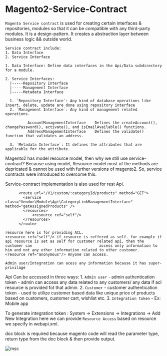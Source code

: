 # Magento2-Service-Contract

  `Magento Service contract` is used for creating certain interfaces & repositories, modules so that it can be compatible with any third-party modules.
  It is a design-pattern. It creates a abstraction layer between business logic && outside world.

    Service contract include: 
    1. Data Interface
    2. Service Interface

    1. Data Interface: Define data interfaces in the Api/Data subdirectory for a module.

    2. Service Interfaces:
      |-----Repository Interface
      |-----Management Interface
      |-----Metadata Interface

      1. `Repository Interface`: Any kind of database operations like insert, delete, update are done using repository interface
      2. `Management Interface`: Any kind of management related operations.

              AccountManagementInterface	Defines the createAccount(), changePassword(), activate(), and isEmailAvailable() functions.
              AddressManagementInterface	Defines the validate() function that validates an address.

      3. `Metadata Interface`: It defines the attributes that are applicable for the attribute.

  Magento2 has model resource model, then why we still use service-contract?
    Because using model, Resource model most of the methods are depricated & cannot be used with further versions of magento2. So, service contracts were     introduced to overcome this.

   Service-contract implementation is also used for rest Api.

          <route url="/V1/custom/:categoryId/products" method="GET">
            <service class="Vendor\Module\Api\CategoryLinkManagementInterface" method="getAssignedProducts" />
            <resources>
                <resource ref="self"/>
            </resources>
          </route>
  
    resource here is for providing ACL.
    <resource ref="self"/> if resource is reffered as self. for example if api resource is set as self for customer related api, then the customer can                              access only information to him and not any other information related to other customer.
    <resource ref="anonymous"/> Anyone can access.

    Admin user/Integration can acess any information because it has super-privilage
  
   Api Can be accessed in three ways:
      1. `Admin user` - admin authentication token - admin can access any data related to any customers/ any data if acl resource is provided fot that                           admin.
      2. `Customer`   - customer authentication token - used to utilize customer based data like unique price of products based on customers, customer                           cart, wishlist etc.
      3. `Integration token` - Ex: Mobile app

   To generate integration token : System -> Extensions -> Integrations -> Add New Integration
      here we can provide `Resource Access` based on resource we specify in webapi.xml.

   doc block is required because magento code will read the parameter type, return type from the doc block & then provide output.

   ![msc](https://user-images.githubusercontent.com/46992129/168560694-77cc47d1-542b-4501-9881-fc184f7bcf45.jpg)


 
